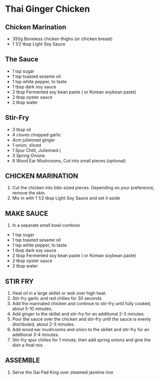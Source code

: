 # Thai Ginger Chicken

## Chicken Marination
* 350g Boneless chicken thighs (or chicken breast)
* 1 1/2 tbsp Light Soy Sauce

## The Sauce
* 1 tsp sugar
* 1 tsp toasted sesame oil
* 1 tsp white pepper, to taste
* 1 tbsp dark soy sauce
* 2 tbsp Fermented soy bean paste ( or Korean soybean paste)
* 2 tbsp oyster sauce
* 2 tbsp water

## Stir-Fry
* 3 tbsp oil
* 4 cloves chopped garlic
* 4cm julienned ginger 
* 1 onion, sliced
* 1 Spur Chilli, Julienned (
* 3 Spring Onions
* 8 Wood Ear Mushrooms, Cut into small pieces (optional)


## CHICKEN MARINATION
1. Cut the chicken into bite-sized pieces. Depending on your preference, remove the skin.
2. Mix in with 1 1/2 tbsp Light Soy Sauce and set it aside

## MAKE SAUCE
1. In a separate small bowl combine 
  * 1 tsp sugar
  * 1 tsp toasted sesame oil
  * 1 tsp white pepper, to taste
  * 1 tbsp dark soy sauce
  * 2 tbsp Fermented soy bean paste ( or Korean soybean paste)
  * 2 tbsp oyster sauce
  * 2 tbsp water

## STIR FRY
1. Heat oil in a large skillet or wok over high heat.
2. Stir-fry garlic and red chilies for 30 seconds
3. Add the marinated chicken and continue to stir-fry until fully cooked, about 5-10 minutes.
4. Add ginger to the skillet and stir-fry for an additional 2-3 minutes.
5. Pour the sauce over the chicken and stir-fry until the sauce is evenly distributed, about 2-3 minutes.
6. Add wood ear mushrooms and onion to the skillet and stir-fry for an additional 3-4 minutes.
7. Stir-fry spur chilies for 1 minute, then add spring onions and give the dish a final mix.

## ASSEMBLE
1. Serve the Gai Pad King over steamed jasmine rice 

